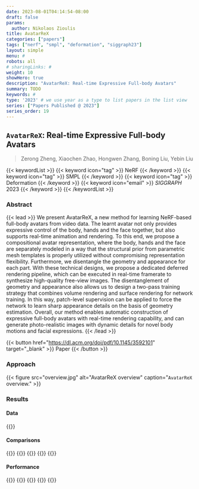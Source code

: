 ```yaml
---
date: 2023-08-01T04:14:54-08:00
draft: false
params:
  author: Nikolaos Zioulis
title: AvatarReX
categories: ["papers"]
tags: ["nerf", "smpl", "deformation", "siggraph23"]
layout: simple
menu: #
robots: all
# sharingLinks: #
weight: 10
showHero: true
description: "AvatarReX: Real-time Expressive Full-body Avatars"
summary: TODO
keywords: #
type: '2023' # we use year as a type to list papers in the list view
series: ["Papers Published @ 2023"]
series_order: 19
---
```


## `AvatarReX`: Real-time Expressive Full-body Avatars

> Zerong Zheng, Xiaochen Zhao, Hongwen Zhang, Boning Liu, Yebin Liu

{{< keywordList >}}
{{< keyword icon="tag" >}} NeRF {{< /keyword >}}
{{< keyword icon="tag" >}} SMPL {{< /keyword >}}
{{< keyword icon="tag" >}} Deformation {{< /keyword >}}
{{< keyword icon="email" >}} *SIGGRAPH* 2023 {{< /keyword >}}
{{< /keywordList >}}

### Abstract
{{< lead >}}
We present AvatarReX, a new method for learning NeRF-based full-body avatars from video data. The learnt avatar not only provides expressive control of the body, hands and the face together, but also supports real-time animation and rendering. To this end, we propose a compositional avatar representation, where the body, hands and the face are separately modeled in a way that the structural prior from parametric mesh templates is properly utilized without compromising representation flexibility. Furthermore, we disentangle the geometry and appearance for each part. With these technical designs, we propose a dedicated deferred rendering pipeline, which can be executed in real-time framerate to synthesize high-quality free-view images. The disentanglement of geometry and appearance also allows us to design a two-pass training strategy that combines volume rendering and surface rendering for network training. In this way, patch-level supervision can be applied to force the network to learn sharp appearance details on the basis of geometry estimation. Overall, our method enables automatic construction of expressive full-body avatars with real-time rendering capability, and can generate photo-realistic images with dynamic details for novel body motions and facial expressions. 
{{< /lead >}}

{{< button href="https://dl.acm.org/doi/pdf/10.1145/3592101" target="_blank" >}}
Paper
{{< /button >}}

### Approach

{{< figure
    src="overview.jpg"
    alt="AvatarReX overview"
    caption="`AvatarReX` overview."
    >}}

### Results

#### Data
{{<badge label="test" message="DeepCap" color="cyan" logo="link" link="https://gvv-assets.mpi-inf.mpg.de/" target="_blank">}}

#### Comparisons
{{<badge label="body--NeRF" message="NeuralBody" color="coral" logo="github" link="https://github.com/zju3dv/neuralbody" target="_blank">}}
{{<badge label="body--NeRF" message="AnimatableNeRF" color="cyan" logo="github" link="https://github.com/zju3dv/animatable_nerf" target="_blank">}}
{{<badge label="body--NeRF" message="HumanNeRF" color="blue" logo="github" link="chungyiweng/HumanNeRF" target="_blank">}}
{{<badge label="body--NeRF" message="ARAH" color="magenta" logo="github" link="https://github.com/taconite/arah-release" target="_blank">}}
{{<badge label="test" message="NeuralActor" color="brightgreen" logo="link" link="https://gvv-assets.mpi-inf.mpg.de/" target="_blank">}}

#### Performance
{{<badge label="train" message="3d" color="informational" logo="link" >}}
{{<badge label="train" message="RTX3090" color="informational" logo="link" >}}
{{<badge label="render" message="40ms" color="informational" logo="link" >}}
{{<badge label="render" message="1024_x_1024" color="informational" logo="link" >}}
{{<badge label="render" message="RTX3090" color="informational" logo="link" >}}
